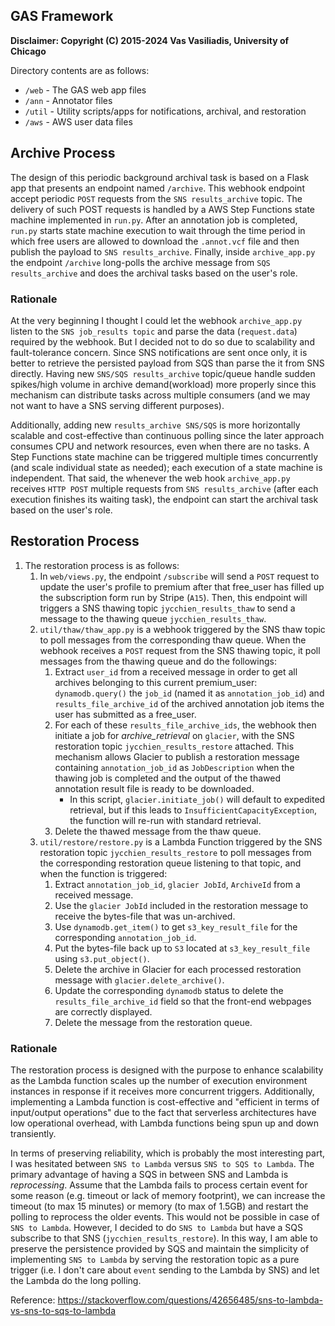 ## GAS Framework
**Disclaimer: Copyright (C) 2015-2024 Vas Vasiliadis, University of Chicago**

Directory contents are as follows:
* `/web` - The GAS web app files
* `/ann` - Annotator files
* `/util` - Utility scripts/apps for notifications, archival, and restoration
* `/aws` - AWS user data files

## Archive Process
The design of this periodic background archival task is based on a Flask app that presents an endpoint named `/archive`. This webhook endpoint accept periodic `POST` requests from the `SNS results_archive` topic. The delivery of such POST requests is handled by a AWS Step Functions state machine implemented in `run.py`. After an annotation job is completed, `run.py` starts state machine execution to wait through the time period in which free users are allowed to download the `.annot.vcf` file and then publish the payload to `SNS results_archive`. Finally, inside `archive_app.py` the endpoint `/archive` long-polls the archive message from `SQS results_archive` and does the archival tasks based on the user's role.

### Rationale
At the very beginning I thought I could let the webhook `archive_app.py` listen to the `SNS job_results topic` and parse the data (`request.data`) required by the webhook. But I decided not to do so due to scalability and fault-tolerance concern. Since SNS notifications are sent once only, it is better to retrieve the persisted payload from SQS than parse the it from SNS directly. Having new `SNS/SQS results_archive` topic/queue handle sudden spikes/high volume in archive demand(workload) more properly since this mechanism can distribute tasks across multiple consumers (and we may not want to have a SNS serving different purposes).

Additionally, adding new `results_archive SNS/SQS` is more horizontally scalable and cost-effective than continuous polling since the later approach consumes CPU and network resources, even when there are no tasks. A Step Functions state machine can be triggered multiple times concurrently (and scale individual state as needed); each execution of a state machine is independent. That said, the whenever the web hook `archive_app.py` receives `HTTP POST` multiple requests from `SNS results_archive` (after each execution finishes its waiting task), the endpoint can start the archival task based on the user's role.

## Restoration Process
1. The restoration process is as follows: 
    1. In `web/views.py`, the endpoint `/subscribe` will send a `POST` request to update the user's profile to premium after that free_user has filled up the subscription form run by Stripe (`A15`). Then, this endpoint will triggers a SNS thawing topic `jycchien_results_thaw` to send a message to the thawing queue `jycchien_results_thaw`. 
    2. `util/thaw/thaw_app.py` is a webhook triggered by the SNS thaw topic to poll messages from the corresponding thaw queue. When the webhook receives a `POST` request from the SNS thawing topic, it poll messages from the thawing queue and do the followings:
        1. Extract `user_id` from a received message in order to get all archives belonging to this current premium_user: `dynamodb.query()` the `job_id` (named it as `annotation_job_id`) and `results_file_archive_id` of the archived annotation job items the user has submitted as a free_user.
        2. For each of these `results_file_archive_ids`, the webhook then initiate a job for _archive_retrieval_ on `glacier`, with the SNS restoration topic `jycchien_results_restore` attached. This mechanism allows Glacier to publish a restoration message containing `annotation_job_id` as `JobDescription` when the thawing job is completed and the output of the thawed annotation result file is ready to be downloaded. 
            * In this script, `glacier.initiate_job()` will default to expedited retrieval, but if this leads to `InsufficientCapacityException`, the function will re-run with standard retrieval. 
        3. Delete the thawed message from the thaw queue. 
    3. `util/restore/restore.py` is a Lambda Function triggered by the SNS restoration topic `jycchien_results_restore` to poll messages from the corresponding restoration queue listening to that topic, and when the function is triggered: 
        1. Extract `annotation_job_id`, `glacier JobId`, `ArchiveId` from a received message.
        2. Use the `glacier JobId` included in the restoration message to receive the bytes-file that was un-archived. 
        3. Use `dynamodb.get_item()` to get `s3_key_result_file` for the corresponding `annotation_job_id`.
        4. Put the bytes-file back up to `S3` located at `s3_key_result_file` using `s3.put_object()`.
        5. Delete the archive in Glacier for each processed restoration message with `glacier.delete_archive()`.
        6. Update the corresponding `dynamodb` status to delete the `results_file_archive_id` field so that the front-end webpages are correctly displayed. 
        7. Delete the message from the restoration queue. 

### Rationale
The restoration process is designed with the purpose to enhance scalability as the Lambda function scales up the number of execution environment instances in response if it receives more concurrent triggers. Additionally, implementing a Lambda function is cost-effective and "efficient in terms of input/output operations" due to the fact that serverless architectures have low operational overhead, with Lambda functions being spun up and down transiently.

In terms of preserving reliability, which is probably the most interesting part, I was hesitated between `SNS to Lambda` versus `SNS to SQS to Lambda`. The primary advantage of having a SQS in between SNS and Lambda is _reprocessing_. Assume that the Lambda fails to process certain event for some reason (e.g. timeout or lack of memory footprint), we can increase the timeout (to max 15 minutes) or memory (to max of 1.5GB) and restart the polling to reprocess the older events. This would not be possible in case of `SNS to Lambda`. However, I decided to do `SNS to Lambda` but have a SQS subscribe to that SNS (`jycchien_results_restore`). In this way, I am able to preserve the persistence provided by SQS and maintain the simplicity of implementing `SNS to Lambda` by serving the restoration topic as a pure trigger (i.e. I don't care about `event` sending to the Lambda by SNS) and let the Lambda do the long polling.

Reference: https://stackoverflow.com/questions/42656485/sns-to-lambda-vs-sns-to-sqs-to-lambda